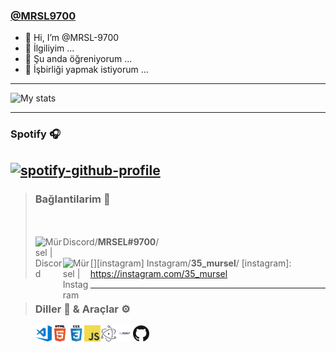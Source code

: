 ### [@MRSL9700](https://github.com/MRSL-9700 "@MRSL9700")

- 👋 Hi, I’m @MRSL-9700
- 👀 İlgiliyim ...
- 🌱 Şu anda öğreniyorum ...
- 💞️ İşbirliği yapmak istiyorum ...

------------
![My stats](https://github-readme-stats.vercel.app/api?username=MRSL-9700&show_icons=true&count_private=true)

------------
### Spotify 🎧
[![spotify-github-profile](https://spotify-github-profile.vercel.app/api/view?uid=11186162261&cover_image=true&theme=default)](https://spotify-github-profile.vercel.app/api/view?uid=11186162261&redirect=true)
------------

> ### Bağlantilarim 📡
> <br/><br/>
> <img align="left" alt="Mürsel | Discord" width="44px" src="https://i.ibb.co/YtNhB1V/icons8-discord-new-logo-48.png" /> Discord/**MRSEL#9700**/
> <br/><br/>
> [<img align="left" alt="Mürsel | Instagram" width="44px" src="https://i.ibb.co/tz8skHM/icons8-instagram-48.png" />][instagram] Instagram/**35_mursel**/
> [instagram]: https://instagram.com/35_mursel

------------
> ### Diller 💎 & Araçlar ⚙️ 

> <img align="left" alt="Visual Studio Code" width="26px" src="https://raw.githubusercontent.com/github/explore/80688e429a7d4ef2fca1e82350fe8e3517d3494d/topics/visual-studio-code/visual-studio-code.png" />
<img align="left" alt="HTML5" width="26px" src="https://raw.githubusercontent.com/github/explore/80688e429a7d4ef2fca1e82350fe8e3517d3494d/topics/html/html.png" />
<img align="left" alt="CSS3" width="26px" src="https://raw.githubusercontent.com/github/explore/80688e429a7d4ef2fca1e82350fe8e3517d3494d/topics/css/css.png" />
<img align="left" alt="JavaScript" width="26px" src="https://raw.githubusercontent.com/github/explore/80688e429a7d4ef2fca1e82350fe8e3517d3494d/topics/javascript/javascript.png" />

<img align="left" alt="ElectronJS" width="26px" src="https://raw.githubusercontent.com/github/explore/80688e429a7d4ef2fca1e82350fe8e3517d3494d/topics/electron/electron.png" />
<img align="left" alt="jQuery" width="26px" src="https://raw.githubusercontent.com/github/explore/80688e429a7d4ef2fca1e82350fe8e3517d3494d/topics/jquery/jquery.png" />
<img align="left" alt="GitHub" width="26px" src="https://raw.githubusercontent.com/github/explore/78df643247d429f6cc873026c0622819ad797942/topics/github/github.png" />

